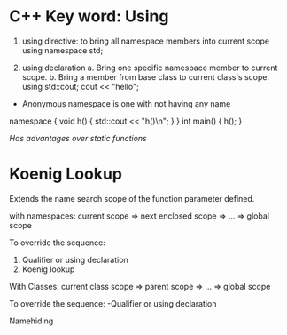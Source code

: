 # C++ Key word: Using
1.  using directive: to bring all namespace members into current scope
        using namespace std;

2.  using declaration
        a. Bring one specific namespace member to current scope.
        b. Bring a member from base class to current class's scope.
    using std::cout;
    cout << "hello";

* Anonymous namespace is one with not having any name

namespace {
    void h() { std::cout << "h()\n";    }
}
int main() {
    h();
}

*Has advantages over static functions*


# Koenig Lookup

Extends the name search scope of the function parameter defined.

with namespaces:
current scope => next enclosed scope => ... => global scope

To override the sequence:
1. Qualifier or using declaration
2. Koenig lookup

With Classes:
current class scope => parent scope => ... => global scope

To override the sequence:
    -Qualifier or using declaration

Namehiding
